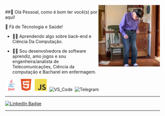 
<img src = "giphy.webp" width = "200px" align = "right">

##💄 Olá Pessoal, como é bom ter você(s) por aqui!

💙 Fã de Técnologia e Saúde!

- 👩‍💻 Aprendendo algo sobre back-end e Ciência Da Computação.

- 👩‍💻 Sou desenvolvedora de software aprendiz, amo jogos e sou engenheira/analista de Telecomunicações, Ciência da computação e Bacharel em enfermagem.

<div>
  <img src="https://github.com/devicons/devicon/blob/master/icons/java/java-original-wordmark.svg" title="Java" alt="Java" width="40" height="40"/>&nbsp;
   <img src="https://github.com/devicons/devicon/blob/master/icons/html5/html5-original.svg" title="HTML5" alt="HTML" width="40" height="40"/>&nbsp;
  <img src="https://github.com/devicons/devicon/blob/master/icons/javascript/javascript-original.svg" title="JavaScript" alt="JavaScript" width="40" height="40"/>&nbsp;
 <img src="https://img.shields.io/badge/VS_Code-007ACC?logo=visual-studio-code&logoColor=white&style=for-the-badge" title="VS_Code" alt="VS_Code" width="50" height="40"/>&nbsp;
   <img src="https://img.shields.io/badge/Telegram-2CA5E0?logo=telegram&logoColor=white&style=for-the-badge" title="VS_Code" alt="Telegram" width="50" height="40"/>&nbsp;
</div>

---
 <div id="badges">
  <a href = "https://www.linkedin.com/in/luciana-santos-287488174/">
    <img src="https://img.shields.io/badge/LinkedIn-blue?style=for-the-badge&logo=linkedin&logoColor=white" alt="LinkedIn Badge"/>
  </a>
</div>


---



